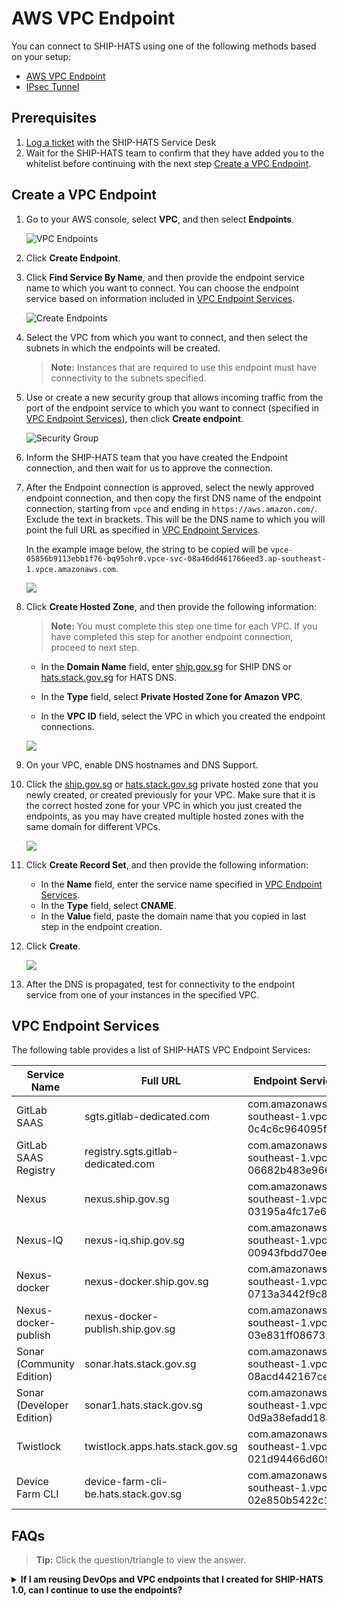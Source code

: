 # AWS VPC Endpoint

You can connect to SHIP-HATS using one of the following methods based on your setup:

- [AWS VPC Endpoint](#prerequisites)
- [IPsec Tunnel](ipsec-tunnel)

## Prerequisites

1. [Log a ticket](https://jira.ship.gov.sg/servicedesk/customer/portal/11/create/404) with the SHIP-HATS Service Desk
1. Wait for the SHIP-HATS team to confirm that they have added you to the whitelist before continuing with the next step [Create a VPC Endpoint](#create-a-vpc-endpoint).

## Create a VPC Endpoint

1. Go to your AWS console, select **VPC**, and then select **Endpoints**.

    ![VPC Endpoints](./images/vpc-endpoints.png)

1. Click **Create Endpoint**. 
1. Click **Find Service By Name**, and then provide the endpoint service name to which you want to connect. You can choose the endpoint service based on information included in [VPC Endpoint Services](#vpc-endpoint-services).

    ![Create Endpoints](./images/create-endpoints.png)

1. Select the VPC from which you want to connect, and then select the subnets in which the endpoints will be created.

    > **Note:** Instances that are required to use this endpoint must have connectivity to the subnets specified.

1. Use or create a new security group that allows incoming traffic from the port of the endpoint service to which you want to connect (specified in [VPC Endpoint Services](#vpc-endpoint-services)), then click **Create endpoint**.

    ![Security Group](./images/security-group.png)

1. Inform the SHIP-HATS team that you have created the Endpoint connection, and then wait for us to approve the connection.

1. After the Endpoint connection is approved, select the newly approved endpoint connection, and then copy the first DNS name of the endpoint connection, starting from `vpce` and ending in `https://aws.amazon.com/`. Exclude the text in brackets. This will be the DNS name to which you will point the full URL as specified in [VPC Endpoint Services](#vpc-endpoint-services).
    
    In the example image below, the string to be copied will be `vpce-05856b9113ebb1f76-bq95ohr0.vpce-svc-08a46dd461766eed3.ap-southeast-1.vpce.amazonaws.com`. 

    ![](./images/dns-names.png)

1. Click **Create Hosted Zone**, and then provide the following information:

    > **Note:** You must complete this step one time for each VPC. If you have completed this step for another endpoint connection, proceed to next step.

    - In the **Domain Name** field, enter [ship.gov.sg](ship.gov.sg) for SHIP DNS or [hats.stack.gov.sg](hats.stack.gov.sg) for HATS DNS.

    - In the **Type** field, select **Private Hosted Zone for Amazon VPC**.

    - In the **VPC ID** field, select the VPC in which you created the endpoint connections.

    ![](./images/create-hosted-zones.png)

1. On your VPC, enable DNS hostnames and DNS Support.

1. Click the [ship.gov.sg](ship.gov.sg) or [hats.stack.gov.sg](hats.stack.gov.sg) private hosted zone that you newly created, or created previously for your VPC. Make sure that it is the correct hosted zone for your VPC in which you just created the endpoints, as you may have created multiple hosted zones with the same domain for different VPCs.

    ![](./images/hosted-zone.png)

1. Click **Create Record Set**, and then provide the following information:

    - In the **Name** field, enter the service name specified in [VPC Endpoint Services](#vpc-endpoint-services).
    - In the **Type** field, select **CNAME**.
    - In the **Value** field, paste the domain name that you copied in last step in the endpoint creation.

1. Click **Create**.

    ![](./images/create-record-set.png)

1. After the DNS is propagated, test for connectivity to the endpoint service from one of your instances in the specified VPC.

## VPC Endpoint Services

The following table provides a list of SHIP-HATS VPC Endpoint Services:

|Service Name|Full URL|Endpoint Service Name|Port|Protocol|
|---|---|---|---|---|
|GitLab SAAS	|sgts.gitlab-dedicated.com|com.amazonaws.vpce.ap-southeast-1.vpce-svc-0c4c6c964095f9102	|443<br>22	|HTTPS<br>SSH|
GitLab SAAS Registry	|registry.sgts.gitlab-dedicated.com|com.amazonaws.vpce.ap-southeast-1.vpce-svc-06682b483e966c6d9	|443	|HTTPS|
Nexus|	nexus.ship.gov.sg|	com.amazonaws.vpce.ap-southeast-1.vpce-svc-03195a4fc17e6ad26	|443|	HTTPS|
Nexus-IQ|nexus-iq.ship.gov.sg|	com.amazonaws.vpce.ap-southeast-1.vpce-svc-00943fbdd70eeddf9	|443|	HTTPS|
Nexus-docker|	nexus-docker.ship.gov.sg|com.amazonaws.vpce.ap-southeast-1.vpce-svc-0713a3442f9c84cdf	|443|	HTTPS|
Nexus-docker-publish|	nexus-docker-publish.ship.gov.sg|	com.amazonaws.vpce.ap-southeast-1.vpce-svc-03e831ff086735380|	443|	HTTPS|
Sonar (Community Edition)|sonar.hats.stack.gov.sg|com.amazonaws.vpce.ap-southeast-1.vpce-svc-08acd442167ce0316	|443|	HTTPS|
Sonar (Developer Edition)|sonar1.hats.stack.gov.sg|com.amazonaws.vpce.ap-southeast-1.vpce-svc-0d9a38efadd18add2	|443|	HTTPS|
Twistlock|twistlock.apps.hats.stack.gov.sg|com.amazonaws.vpce.ap-southeast-1.vpce-svc-021d94466d60feca2	|443|	HTTPS|
Device Farm CLI|device-farm-cli-be.hats.stack.gov.sg|com.amazonaws.vpce.ap-southeast-1.vpce-svc-02e850b5422c1ea27	|443|	HTTPS|

## FAQs



>**Tip:** Click the question/triangle to view the answer.

<details>
  <summary><b>If I am reusing DevOps and VPC endpoints that I created for SHIP-HATS 1.0, can I continue to use the endpoints?</b></summary><br>

- For tools that are being carried forward from SHIP-HATS 1.0 (e.g. Jira, Nexus, etc.), you can continue to use the same endpoints. 
- For new tools in SHIP-HATS 2.0 (SaaA GitLab), you must create and use new endpoints.</details>
<br>